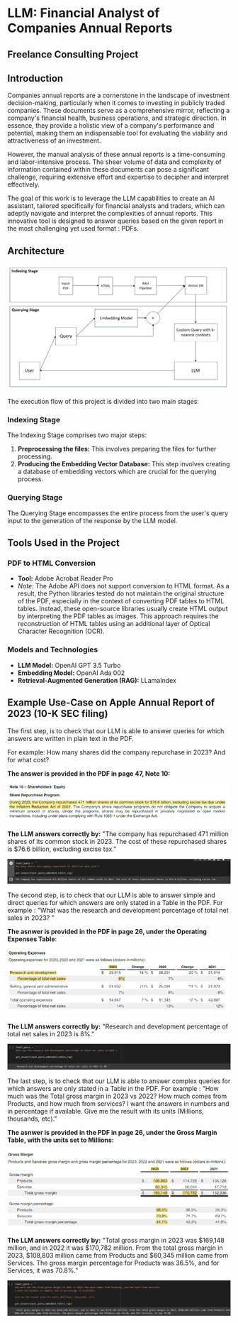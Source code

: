 # LLM: Financial Analyst of Companies Annual Reports

## Freelance Consulting Project

## Introduction 

Companies annual reports are a cornerstone in the landscape of investment decision-making, particularly when it comes to investing in publicly traded companies. These documents serve as a comprehensive mirror, reflecting a company's financial health, business operations, and strategic direction. In essence, they provide a holistic view of a company's performance and potential, making them an indispensable tool for evaluating the viability and attractiveness of an investment.

However, the manual analysis of these annual reports is a time-consuming and labor-intensive process. The sheer volume of data and complexity of information contained within these documents can pose a significant challenge, requiring extensive effort and expertise to decipher and interpret effectively.

The goal of this work is to leverage the LLM capabilities to create an AI assistant, tailored specifically for financial analysts and traders, which can adeptly navigate and interpret the complexities of annual reports. This innovative tool is designed to answer queries based on the given report in the most challenging yet used format : PDFs.


## Architecture

<p align="center">
  <img src="https://github.com/saadelmoutaouakil/LLM-Financial-Analyst/blob/main/Architecture.png" />
</p>

The execution flow of this project is divided into two main stages:

### Indexing Stage
The Indexing Stage comprises two major steps:
1. **Preprocessing the files:** This involves preparing the files for further processing.
2. **Producing the Embedding Vector Database:** This step involves creating a database of embedding vectors which are crucial for the querying process.

### Querying Stage
The Querying Stage encompasses the entire process from the user's query input to the generation of the response by the LLM model.

## Tools Used in the Project

### PDF to HTML Conversion
- **Tool:** Adobe Acrobat Reader Pro
- *Note:* The Adobe API does not support conversion to HTML format. As a result, the Python libraries tested do not maintain the original structure of the PDF, especially in the context of converting PDF tables to HTML tables. Instead, these open-source libraries usually create HTML output by interpreting the PDF tables as images. This approach requires the reconstruction of HTML tables using an additional layer of Optical Character Recognition (OCR).

### Models and Technologies
- **LLM Model:** OpenAI GPT 3.5 Turbo
- **Embedding Model:** OpenAI Ada 002
- **Retrieval-Augmented Generation (RAG):** LLamaIndex


## Example Use-Case on Apple Annual Report of 2023 (10-K SEC filing)

The first step, is to check that our LLM is able to answer queries for which answers are written in plain text in the PDF. 

For example: How many shares did the company repurchase in 2023? And for what cost? 

**The answer is provided in the PDF in page 47, Note 10:**

<p align="center">
  <img src="https://github.com/saadelmoutaouakil/LLM-Financial-Analyst/blob/main/Query%201%20PDF.png" />
</p>

**The LLM answers correctly by:** "The company has repurchased 471 million shares of its common stock in 2023. The cost of these repurchased shares is $76.6 billion, excluding excise tax."

<p align="center">
  <img src="https://github.com/saadelmoutaouakil/LLM-Financial-Analyst/blob/main/Query%201%20LLM_Answer.png" />
</p>

The second step, is to check that our LLM is able to answer simple and direct queries for which answers are only stated in a Table in the PDF.
For example : "What was the research and development percentage of total net sales in 2023? "

**The asnwer is provided in the PDF in page 26, under the Operating Expenses Table**:

<p align="center">
  <img src="https://github.com/saadelmoutaouakil/LLM-Financial-Analyst/blob/main/Query%202%20PDF.png" />
</p>

**The LLM answers correctly by:** "Research and development percentage of total net sales in 2023 is 8%."

<p align="center">
  <img src="https://github.com/saadelmoutaouakil/LLM-Financial-Analyst/blob/main/Query%202%20LLM_Answer.png" />
</p>

The last step, is to check that our LLM is able to answer complex queries for which answers are only stated in a Table in the PDF.
For example : "How much was the Total gross margin in 2023 vs 2022? How much comes from Products, and how much from services?
I want the answers in numbers and in percentage if available. Give me the result with its units (Millions, thousands, etc)."

**The asnwer is provided in the PDF in page 26, under the Gross Margin Table, with the units set to Millions:**

<p align="center">
  <img src="https://github.com/saadelmoutaouakil/LLM-Financial-Analyst/blob/main/Query%203%20PDF.png" />
</p>

**The LLM answers correctly by:** "Total gross margin in 2023 was $169,148 million, and in 2022 it was $170,782 million. From the total gross margin in 2023, $108,803 million came from Products and $60,345 million came from Services. The gross margin percentage for Products was 36.5%, and for Services, it was 70.8%."


<p align="center">
  <img src="https://github.com/saadelmoutaouakil/LLM-Financial-Analyst/blob/main/Query%203%20LLM_Answer.png" />
</p>

